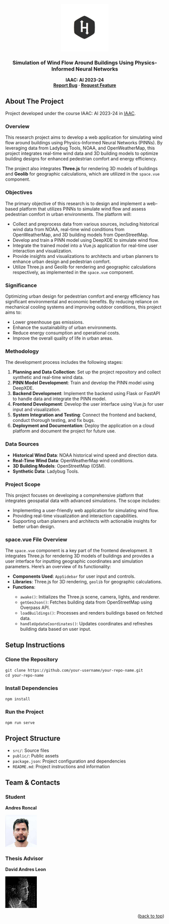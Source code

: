 <!-- PROJECT LOGO -->
<br />
<div align="center">
    <img src="./web-app/src/assets/logo.jpg" alt="Logo" width="150">
  <h3 align="center">Simulation of Wind Flow Around Buildings Using Physics-Informed Neural Networks</h3>
  <p align="center" style="font-weight: bold;">IAAC: AI 2023-24<br>
    <a href="mailto:andres.roncal@students.iaac.net">Report Bug</a>
    ·
    <a href="mailto:andres.roncal@students.iaac.net">Request Feature</a>
  </p>
</div>

<h2>About The Project</h2>

<p>Project developed under the course IAAC: AI 2023-24 in <a href="https://iaac.net/">IAAC</a>.</p>

<h3>Overview</h3>

<p>This research project aims to develop a web application for simulating wind flow around buildings using Physics-Informed Neural Networks (PINNs). By leveraging data from Ladybug Tools, NOAA, and OpenWeatherMap, this project integrates real-time wind data and 3D building models to optimize building designs for enhanced pedestrian comfort and energy efficiency.</p>

<p>The project also integrates <strong>Three.js</strong> for rendering 3D models of buildings and <strong>Geolib</strong> for geographic calculations, which are utilized in the <code>space.vue</code> component.</p>

<h3>Objectives</h3>

<p>The primary objective of this research is to design and implement a web-based platform that utilizes PINNs to simulate wind flow and assess pedestrian comfort in urban environments. The platform will:</p>
<ul>
  <li>Collect and preprocess data from various sources, including historical wind data from NOAA, real-time wind conditions from OpenWeatherMap, and 3D building models from OpenStreetMap.</li>
  <li>Develop and train a PINN model using DeepXDE to simulate wind flow.</li>
  <li>Integrate the trained model into a Vue.js application for real-time user interaction and visualization.</li>
  <li>Provide insights and visualizations to architects and urban planners to enhance urban design and pedestrian comfort.</li>
  <li>Utilize Three.js and Geolib for rendering and geographic calculations respectively, as implemented in the <code>space.vue</code> component.</li>
</ul>

<h3>Significance</h3>

<p>Optimizing urban design for pedestrian comfort and energy efficiency has significant environmental and economic benefits. By reducing reliance on mechanical cooling systems and improving outdoor conditions, this project aims to:</p>
<ul>
  <li>Lower greenhouse gas emissions.</li>
  <li>Enhance the sustainability of urban environments.</li>
  <li>Reduce energy consumption and operational costs.</li>
  <li>Improve the overall quality of life in urban areas.</li>
</ul>

<h3>Methodology</h3>

<p>The development process includes the following stages:</p>
<ol>
  <li><strong>Planning and Data Collection</strong>: Set up the project repository and collect synthetic and real-time wind data.</li>
  <li><strong>PINN Model Development</strong>: Train and develop the PINN model using DeepXDE.</li>
  <li><strong>Backend Development</strong>: Implement the backend using Flask or FastAPI to handle data and integrate the PINN model.</li>
  <li><strong>Frontend Development</strong>: Develop the user interface using Vue.js for user input and visualization.</li>
  <li><strong>System Integration and Testing</strong>: Connect the frontend and backend, conduct thorough testing, and fix bugs.</li>
  <li><strong>Deployment and Documentation</strong>: Deploy the application on a cloud platform and document the project for future use.</li>
</ol>

<h3>Data Sources</h3>
<ul>
  <li><strong>Historical Wind Data</strong>: NOAA historical wind speed and direction data.</li>
  <li><strong>Real-Time Wind Data</strong>: OpenWeatherMap wind conditions.</li>
  <li><strong>3D Building Models</strong>: OpenStreetMap (OSM).</li>
  <li><strong>Synthetic Data</strong>: Ladybug Tools.</li>
</ul>

<h3>Project Scope</h3>

<p>This project focuses on developing a comprehensive platform that integrates geospatial data with advanced simulations. The scope includes:</p>
<ul>
  <li>Implementing a user-friendly web application for simulating wind flow.</li>
  <li>Providing real-time visualization and interaction capabilities.</li>
  <li>Supporting urban planners and architects with actionable insights for better urban design.</li>
</ul>

<h3>space.vue File Overview</h3>

<p>The <code>space.vue</code> component is a key part of the frontend development. It integrates Three.js for rendering 3D models of buildings and provides a user interface for inputting geographic coordinates and simulation parameters. Here’s an overview of its functionality:</p>
<ul>
  <li><strong>Components Used</strong>: <code>AppSidebar</code> for user input and controls.</li>
  <li><strong>Libraries</strong>: Three.js for 3D rendering, <code>geolib</code> for geographic calculations.</li>
  <li><strong>Functions</strong>:</li>
  <ul>
    <li><code>awake()</code>: Initializes the Three.js scene, camera, lights, and renderer.</li>
    <li><code>getGeoJson()</code>: Fetches building data from OpenStreetMap using Overpass API.</li>
    <li><code>loadBuildings()</code>: Processes and renders buildings based on fetched data.</li>
    <li><code>handleUpdateCoordinates()</code>: Updates coordinates and refreshes building data based on user input.</li>
  </ul>
</ul>

<h2>Setup Instructions</h2>

<h3>Clone the Repository</h3>
<pre><code>git clone https://github.com/your-username/your-repo-name.git
cd your-repo-name
</code></pre>

<h3>Install Dependencies</h3>
<pre><code>npm install
</code></pre>

<h3>Run the Project</h3>
<pre><code>npm run serve
</code></pre>

<h2>Project Structure</h2>

<ul>
  <li><code>src/</code>: Source files</li>
  <li><code>public/</code>: Public assets</li>
  <li><code>package.json</code>: Project configuration and dependencies</li>
  <li><code>README.md</code>: Project instructions and information</li>
</ul>

<h2>Team & Contacts</h2>

<h3>Student</h3>
<p><strong>Andres Roncal</strong></p>
<a href="https://www.linkedin.com/in/andres-roncal-1b148a132/" target="_blank">
    <img src="./web-app/src/assets/img/andres.png" alt="Andres Roncal" width="100">
</a>

<h3>Thesis Advisor</h3>
<p><strong>David Andres Leon</strong></p>
<a href="https://es.linkedin.com/in/davidandresleon" target="_blank">
    <img src="./web-app/src/assets/img/davidProfilePic.png" alt="David Andres Leon" width="100">
</a>

<p align="right">(<a href="#readme-top">back to top</a>)</p>

</body>
</html>
